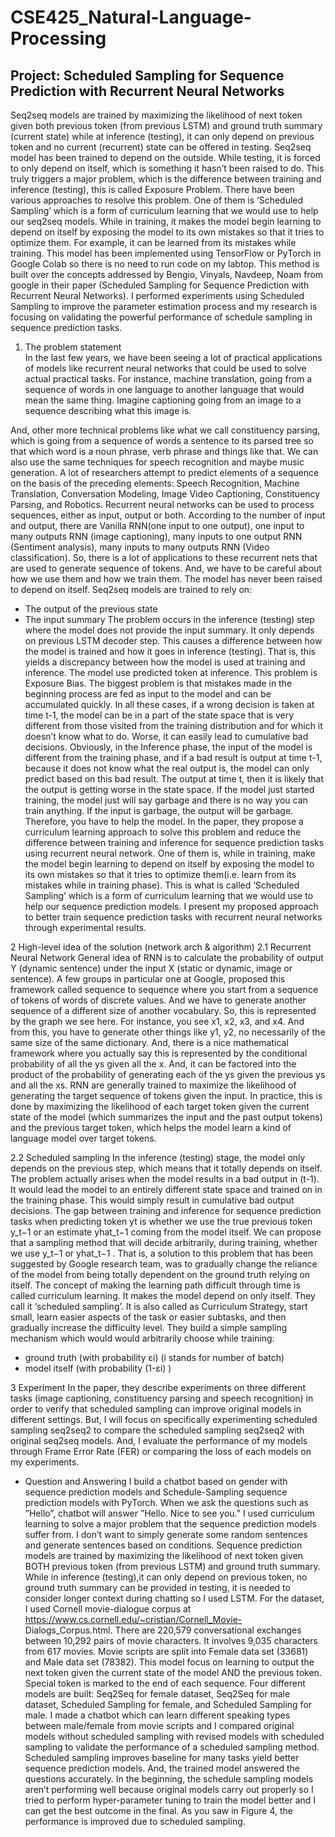 # CSE425_Natural-Language-Processing

## Project: Scheduled Sampling for Sequence Prediction with Recurrent Neural Networks
Seq2seq models are trained by maximizing the likelihood of next token given both previous token (from previous LSTM) and ground truth summary (current state) while at inference (testing), it can only depend on previous token and no current (recurrent) state can be offered in testing. Seq2seq model has been trained to depend on the outside. While testing, it is forced to only depend on itself, which is something it hasn’t been raised to do. This truly triggers a major problem, which is the difference between training and inference (testing), this is called Exposure Problem. There have been various approaches to resolve this problem. One of them is ‘Scheduled Sampling’ which is a form of curriculum learning that we would use to help our seq2seq models. While in training, it makes the model begin learning to depend on itself by exposing the model to its own mistakes so that it tries to optimize them. For example, it can be learned from its mistakes while training. This model has been implemented using TensorFlow or PyTorch in Google Colab so there is no need to run code on my labtop. This method is built over the concepts addressed by Bengio, Vinyals, Navdeep, Noam from google in their paper (Scheduled Sampling for Sequence Prediction with Recurrent Neural Networks). I performed experiments using Scheduled Sampling to improve the parameter estimation process and my research is focusing on validating the powerful performance of schedule sampling in sequence prediction tasks.

1. The problem statement <br>
In the last few years, we have been seeing a lot of practical applications of models like recurrent neural networks that could be used to solve actual practical tasks. For instance, machine translation, going from a sequence of words in one language to another language that would mean the same thing. Imagine captioning going from an image to a sequence describing what this image is.

And, other more technical problems like what we call constituency parsing, which is going from a sequence of words a sentence to its parsed tree so that which word is a noun phrase, verb phrase and things like that. We can also use the same techniques for speech recognition and maybe music generation. A lot of researchers attempt to predict elements of a sequence on the basis of the preceding elements: Speech Recognition, Machine Translation, Conversation Modeling, Image Video Captioning, Constituency Parsing, and Robotics. Recurrent neural networks can be used to process sequences, either as input, output or both. According to the number of input and output, there are Vanilla RNN(one input to one output), one input to many outputs RNN (image captioning), many inputs to one output RNN (Sentiment analysis), many inputs to many outputs RNN (Video classification). So, there is a lot of applications to these recurrent nets that are used to generate sequence of tokens. And, we have to be careful about how we use them and how we train them. The model has never been raised to depend on itself. Seq2seq models are trained to rely on:
- The output of the previous state
- The input summary
The problem occurs in the inference (testing) step where the model does not provide the input summary. It only depends on previous LSTM decoder step. This causes a difference between how the model is trained and how it goes in inference (testing). That is, this yields a discrepancy between how the model is used at training and inference. The model use predicted token at inference. This problem is Exposure Bias. The biggest problem is that mistakes made in the beginning process are fed as input to the model and can be accumulated quickly. In all these cases, if a wrong decision is taken at time t-1, the model can be in a part of the state space that is very different from those visited from the training distribution and for which it doesn’t know what to do. Worse, it can easily lead to cumulative bad decisions. Obviously, in the Inference phase, the input of the model is different from the training phase, and if a bad result is output at time t-1, because it does not know what the real output is, the model can only predict based on this bad result. The output at time t, then it is likely that the output is getting worse in the state space. If the model just started training, the model just will say garbage and there is no way you can train anything. If the input is garbage, the output will be garbage. Therefore, you have to help the model. In the paper, they propose a curriculum learning approach to solve this problem and reduce the difference between training and inference for sequence prediction tasks using recurrent neural network. One of them is, while in training, make the model begin learning to depend on itself by exposing the model to its own mistakes so that it tries to optimize them(i.e. learn from its mistakes while in training phase). This is what is called ‘Scheduled Sampling’ which is a form of curriculum learning that we would use to help our sequence prediction models. I present my proposed approach to better train sequence prediction tasks with recurrent neural networks through experimental results.

2 High-level idea of the solution (network arch & algorithm) 
2.1 Recurrent Neural Network
General idea of RNN is to calculate the probability of output Y (dynamic sentence) under the input X (static or dynamic, image or sentence). A few groups in particular one at Google, proposed this framework called sequence to sequence where you start from a sequence of tokens of words of discrete values. And we have to generate another sequence of a different size of another vocabulary. So, this is represented by the graph we see here. For instance, you see x1, x2, x3, and x4. And from this, you have to generate other things like y1, y2, no necessarily of the same size of the same dictionary. And, there is a nice mathematical framework where you actually say this is represented by the conditional probability of all the ys given all the x. And, it can be factored into the product of the probability of generating each of the ys given the previous ys and all the xs. RNN are generally trained to maximize the likelihood of generating the target sequence of tokens given the input. In practice, this is done by maximizing the likelihood of each target token given the current state of the model (which summarizes the input and the past output tokens) and the previous target token, which helps the model learn a kind of language model over target tokens.

2.2 Scheduled sampling
In the inference (testing) stage, the model only depends on the previous step, which means that it totally depends on itself. The problem actually arises when the model results in a bad output in (t-1). It would lead the model to an entirely different state space and trained on in the training phase. This would simply result in cumulative bad output decisions. The gap between training and inference for sequence prediction tasks when predicting token yt is whether we use the true previous token y_t−1 or an estimate yhat_t−1 coming from the model itself. We can propose that a sampling method that will decide arbitrarily, during training, whether we use y_t−1 or yhat_t−1 . That is, a solution to this problem that has been suggested by Google research team, was to gradually change the reliance of the model from being totally dependent on the ground truth relying on itself. The concept of making the learning path difficult through time is called curriculum learning. It makes the model depend on only itself. They call it ‘scheduled sampling’. It is also called as Curriculum Strategy, start small, learn easier aspects of the task or easier subtasks, and then gradually increase the difficulty level. They build a simple sampling mechanism which would would arbitrarily choose while training:
- ground truth (with probability εi) (i stands for number of batch) 
- model itself (with probability (1-εi) )

3 Experiment
In the paper, they describe experiments on three different tasks (image captioning, constituency parsing and speech recognition) in order to verify that scheduled sampling can improve original models in different settings. But, I will focus on specifically experimenting scheduled sampling seq2seq2 to compare the scheduled sampling seq2seq2 with original seq2seq models. And, I evaluate the performance of my models through Frame Error Rate (FER) or comparing the loss of each models on my experiments.

- Question and Answering
I build a chatbot based on gender with sequence prediction models and Schedule-Sampling sequence prediction models with PyTorch. When we ask the questions such as ”Hello”, chatbot will answer ”Hello. Nice to see you.” I used curriculum learning to solve a major problem that the sequence prediction models suffer from. I don’t want to simply generate some random sentences and generate sentences based on conditions. Sequence prediction models are trained by maximizing the likelihood of next token given BOTH previous token (from previous LSTM) and ground truth summary. While in inference (testing),it can only depend on previous token, no ground truth summary can be provided in testing, it is needed to consider longer context during chatting so I used LSTM. For the dataset, I used Cornell movie-dialogue corpus at https://www.cs.cornell.edu/~cristian/Cornell_Movie- Dialogs_Corpus.html. There are 220,579 conversational exchanges between 10,292 pairs of movie characters. It involves 9,035 characters from 617 movies. Movie scripts are split into Female data set (33681) and Male data set (78382). This model focus on learning to output the next token given the current state of the model AND the previous token. Special token <EOS> is marked to the end of each sequence. Four different models are built: Seq2Seq for female dataset, Seq2Seq for male dataset, Scheduled Sampling for female, and Scheduled Sampling for male. I made a chatbot which can learn different speaking types between male/female from movie scripts and I compared original models without scheduled sampling with revised models with scheduled sampling to validate the performance of a scheduled sampling method. Scheduled sampling improves baseline for many tasks yield better sequence prediction models. And, the trained model answered the questions accurately. In the beginning, the schedule sampling models aren’t performing well because original models carry out properly so I tried to perform hyper-parameter tuning to train the model better and I can get the best outcome in the final. As you saw in Figure 4, the performance is improved due to scheduled sampling.
